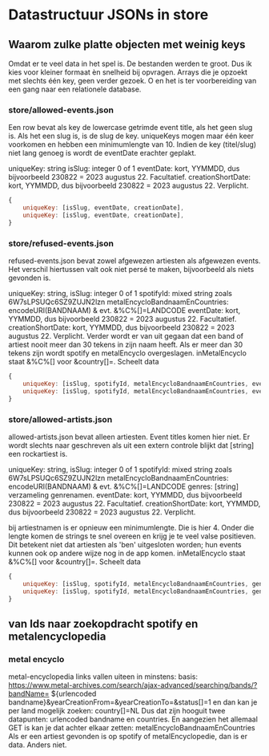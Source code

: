 # Datastructuur JSONs in store

## Waarom zulke platte objecten met weinig keys
Omdat er te veel data in het spel is.
De bestanden werden te groot. Dus ik kies voor kleiner formaat èn snelheid bij opvragen.
Arrays die je opzoekt met slechts één key, geen verder gezoek.
O en het is ter voorbereiding van een gang naar een relationele database.

### store/allowed-events.json

Een row bevat als key de lowercase getrimde event title, als het geen slug is.
Als het een slug is, is de slug de key.
uniqueKeys mogen maar één keer voorkomen en hebben een minimumlengte van 10. Indien de key (titel/slug) niet lang genoeg is wordt de eventDate erachter geplakt.

uniqueKey: string
isSlug: integer 0 of 1
eventDate: kort, YYMMDD, dus bijvoorbeeld 230822 = 2023 augustus 22. Facultatief.
creationShortDate: kort, YYMMDD, dus bijvoorbeeld 230822 = 2023 augustus 22. Verplicht.

```js
{
    uniqueKey: [isSlug, eventDate, creationDate],
    uniqueKey: [isSlug, eventDate, creationDate],
}
```

### store/refused-events.json

refused-events.json bevat zowel afgewezen artiesten als afgewezen events. 
Het verschil hiertussen valt ook niet persé te maken, bijvoorbeeld als niets gevonden is.

uniqueKey: string,
isSlug: integer 0 of 1
spotifyId: mixed string zoals 6W7sLPSUQc6SZ9ZUJN2lzn
metalEncycloBandnaamEnCountries: encodeURI(BANDNAAM) & evt. &%C%[]=LANDCODE
eventDate: kort, YYMMDD, dus bijvoorbeeld 230822 = 2023 augustus 22. Facultatief.
creationShortDate: kort, YYMMDD, dus bijvoorbeeld 230822 = 2023 augustus 22. Verplicht.
Verder wordt er van uit gegaan dat een band of artiest nooit meer dan 30 tekens in zijn naam heeft. Als er meer dan 30 tekens zijn wordt spotify en metalEncyclo overgeslagen.
inMetalEncyclo staat &%C%[] voor &country[]=. Scheelt data

```js
{
    uniqueKey: [isSlug, spotifyId, metalEncycloBandnaamEnCountries, eventDate, creationDate],
    uniqueKey: [isSlug, spotifyId, metalEncycloBandnaamEnCountries, eventDate, creationDate],
}

```

### store/allowed-artists.json

allowed-artists.json bevat alleen artiesten. Event titles komen hier niet. Er wordt slechts
naar geschreven als uit een extern controle blijkt dat [string] een rockartiest is.

uniqueKey: string,
isSlug: integer 0 of 1
spotifyId: mixed string zoals 6W7sLPSUQc6SZ9ZUJN2lzn
metalEncycloBandnaamEnCountries: encodeURI(BANDNAAM) & evt. &%C%[]=LANDCODE
genres: [string] verzameling genrenamen.
eventDate: kort, YYMMDD, dus bijvoorbeeld 230822 = 2023 augustus 22. Facultatief.
creationShortDate: kort, YYMMDD, dus bijvoorbeeld 230822 = 2023 augustus 22. Verplicht.

bij artiestnamen is er opnieuw een minimumlengte. Die is hier 4. Onder die lengte komen de strings 
te snel overeen en krijg je te veel valse positieven. Dit betekent niet dat artiesten als 'ben' uitgesloten 
worden; hun events kunnen ook op andere wijze nog in de app komen.
inMetalEncyclo staat &%C%[] voor &country[]=. Scheelt data

```js
{
    uniqueKey: [isSlug, spotifyId, metalEncycloBandnaamEnCountries, genres, eventDate, creationDate],
    uniqueKey: [isSlug, spotifyId, metalEncycloBandnaamEnCountries, genres, eventDate, creationDate],
}

```

## van Ids naar zoekopdracht spotify en metalencyclopedia

### metal encyclo
metal-encyclopedia links vallen uiteen in minstens:
basis: https://www.metal-archives.com/search/ajax-advanced/searching/bands/?bandName=
${urlencoded bandname}&yearCreationFrom=&yearCreationTo=&status[]=1
en dan kan je per land mogelijk zoeken: country[]=NL
Dus dat zijn hooguit twee datapunten: urlencoded bandname en countries. En aangezien het allemaal
GET is kan je dat achter elkaar zetten: metalEncycloBandnaamEnCountries
Als er een artiest gevonden is op spotify of metalEncyclopedie, dan is er data. Anders niet.